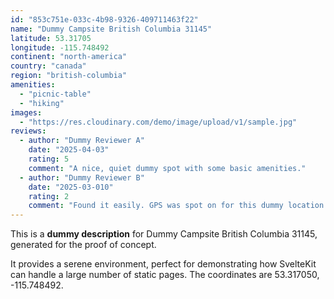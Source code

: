 ```yaml
---
id: "853c751e-033c-4b98-9326-409711463f22"
name: "Dummy Campsite British Columbia 31145"
latitude: 53.31705
longitude: -115.748492
continent: "north-america"
country: "canada"
region: "british-columbia"
amenities:
  - "picnic-table"
  - "hiking"
images:
  - "https://res.cloudinary.com/demo/image/upload/v1/sample.jpg"
reviews:
  - author: "Dummy Reviewer A"
    date: "2025-04-03"
    rating: 5
    comment: "A nice, quiet dummy spot with some basic amenities."
  - author: "Dummy Reviewer B"
    date: "2025-03-010"
    rating: 2
    comment: "Found it easily. GPS was spot on for this dummy location."
---
```


This is a **dummy description** for Dummy Campsite British Columbia 31145, generated for the proof of concept.

It provides a serene environment, perfect for demonstrating how SvelteKit can handle a large number of static pages. The coordinates are 53.317050, -115.748492.
